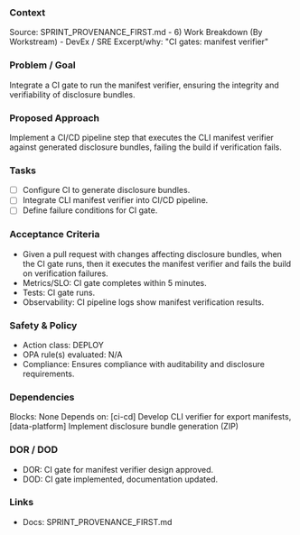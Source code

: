 ### Context

Source: SPRINT_PROVENANCE_FIRST.md - 6) Work Breakdown (By Workstream) - DevEx / SRE
Excerpt/why: "CI gates: manifest verifier"

### Problem / Goal

Integrate a CI gate to run the manifest verifier, ensuring the integrity and verifiability of disclosure bundles.

### Proposed Approach

Implement a CI/CD pipeline step that executes the CLI manifest verifier against generated disclosure bundles, failing the build if verification fails.

### Tasks

- [ ] Configure CI to generate disclosure bundles.
- [ ] Integrate CLI manifest verifier into CI/CD pipeline.
- [ ] Define failure conditions for CI gate.

### Acceptance Criteria

- Given a pull request with changes affecting disclosure bundles, when the CI gate runs, then it executes the manifest verifier and fails the build on verification failures.
- Metrics/SLO: CI gate completes within 5 minutes.
- Tests: CI gate runs.
- Observability: CI pipeline logs show manifest verification results.

### Safety & Policy

- Action class: DEPLOY
- OPA rule(s) evaluated: N/A
- Compliance: Ensures compliance with auditability and disclosure requirements.

### Dependencies

Blocks: None
Depends on: [ci-cd] Develop CLI verifier for export manifests, [data-platform] Implement disclosure bundle generation (ZIP)

### DOR / DOD

- DOR: CI gate for manifest verifier design approved.
- DOD: CI gate implemented, documentation updated.

### Links

- Docs: SPRINT_PROVENANCE_FIRST.md
